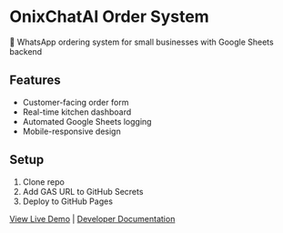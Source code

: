 # OnixChatAI Order System

📱 WhatsApp ordering system for small businesses with Google Sheets backend

## Features
- Customer-facing order form
- Real-time kitchen dashboard
- Automated Google Sheets logging
- Mobile-responsive design

## Setup
1. Clone repo
2. Add GAS URL to GitHub Secrets
3. Deploy to GitHub Pages

[View Live Demo](#) | [Developer Documentation](docs/)